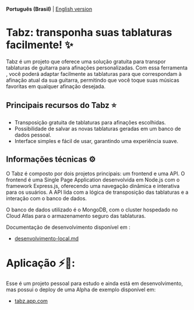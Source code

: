 **Português (Brasil)** | [English version](README_en.md)

# Tabz: transponha suas tablaturas facilmente! ✨

Tabz é um projeto que oferece uma solução gratuita para transpor tablaturas de guitarra para afinações personalizadas. Com essa ferramenta , você poderá adaptar facilmente as tablaturas para que correspondam à afinação atual da sua guitarra, permitindo que você toque suas músicas favoritas em qualquer afinação desejada.

## Principais recursos do Tabz ⭐

 - Transposição gratuita de tablaturas para afinações escolhidas.
- Possibilidade de salvar as novas tablaturas geradas em um banco de dados pessoal.
- Interface simples e fácil de usar, garantindo uma experiência suave.


## Informações técnicas ⚙️
O Tabz é composto por dois projetos principais: um frontend e uma API. O frontend é uma Single Page Application desenvolvida em Node.js com o framework Express.js, oferecendo uma navegação dinâmica e interativa para os usuários. A API lida com a lógica de transposição das tablaturas e a interação com o banco de dados.

O banco de dados utilizado é o MongoDB, com o cluster hospedado no Cloud Atlas para o armazenamento seguro das tablaturas.

Documentação de desenvolvimento disponível em :

- [desenvolvimento-local.md](/docs/desenvolvimento-local.md)

# Aplicação ⚡🎸:
Esse é um projeto pessoal para estudo e ainda está em desenvolvimento, mas possui o deploy de uma Alpha de exemplo disponível em: 

- [tabz.app.com](https://tabz.onrender.com)
